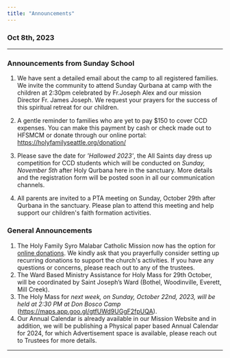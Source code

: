 ```yaml
---
title: "Announcements"
---
```


### Oct 8th, 2023
---

### Announcements from Sunday School

1. We have sent a detailed email about the camp to all registered families. We invite the community to attend Sunday Qurbana at camp with the children at 2:30pm celebrated by Fr.Joseph Alex and our mission Director Fr. James Joseph. We request your prayers for the success of this spiritual retreat for our children. 

2. A gentle reminder to families who are yet to pay $150 to cover CCD expenses.  You can make this payment by cash or check made out to HFSMCM or donate through our online portal: 
https://holyfamilyseattle.org/donation/
3. Please save the date for *'Hallowed 2023'*, the All Saints day dress up competition for CCD students which will be conducted on *Sunday, November 5th* after Holy Qurbana here in the sanctuary. More details and the registration form will be posted soon in all our communication channels.
4. All parents are invited to a PTA meeting on Sunday, October 29th after Qurbana in the sanctuary. Please plan to attend this meeting and help support our children's faith formation activities.
   
### General Announcements

1. The Holy Family Syro Malabar Catholic Mission now has the option for <a target="_blank" href="https://holyfamilyseattle.org/donation/">online donations</a>. We kindly ask that you prayerfully consider setting up recurring donations to support the church's activities. If you have any questions or concerns, please reach out to any of the trustees.
2. The Ward Based Ministry Assistance for Holy Mass for 29th October, will be coordinated by Saint Joseph’s Ward (Bothel, Woodinville, Everett, Mill Creek).
3. The Holy Mass for *next week, on Sunday, October 22nd, 2023, will be held at 2:30 PM at Don Bosco Camp* (https://maps.app.goo.gl/gtfUWd9UGgF2fpUQA).
4. Our Annual Calendar is already available in our Mission Website and in addition, we will be publishing a Physical paper based Annual Calendar for 2024, for which Advertisement space is available, please reach out to Trustees for more details.

---
